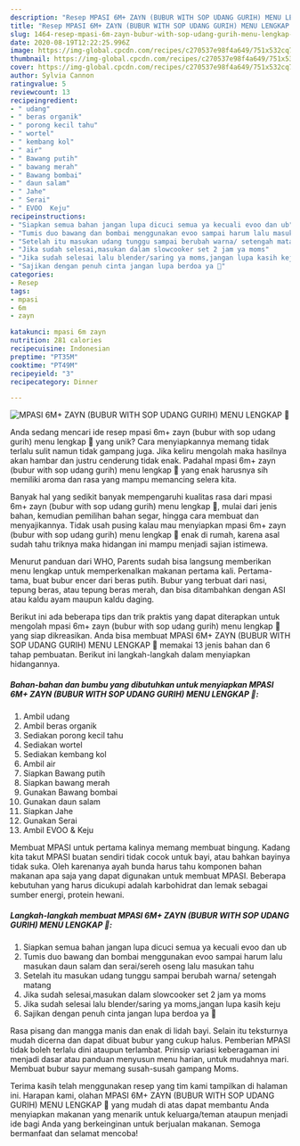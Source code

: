 ```yaml
---
description: "Resep MPASI 6M+ ZAYN (BUBUR WITH SOP UDANG GURIH) MENU LENGKAP 🤎 Anti Gagal"
title: "Resep MPASI 6M+ ZAYN (BUBUR WITH SOP UDANG GURIH) MENU LENGKAP 🤎 Anti Gagal"
slug: 1464-resep-mpasi-6m-zayn-bubur-with-sop-udang-gurih-menu-lengkap-anti-gagal
date: 2020-08-19T12:22:25.996Z
image: https://img-global.cpcdn.com/recipes/c270537e98f4a649/751x532cq70/mpasi-6m-zayn-bubur-with-sop-udang-gurih-menu-lengkap-🤎-foto-resep-utama.jpg
thumbnail: https://img-global.cpcdn.com/recipes/c270537e98f4a649/751x532cq70/mpasi-6m-zayn-bubur-with-sop-udang-gurih-menu-lengkap-🤎-foto-resep-utama.jpg
cover: https://img-global.cpcdn.com/recipes/c270537e98f4a649/751x532cq70/mpasi-6m-zayn-bubur-with-sop-udang-gurih-menu-lengkap-🤎-foto-resep-utama.jpg
author: Sylvia Cannon
ratingvalue: 5
reviewcount: 13
recipeingredient:
- " udang"
- " beras organik"
- " porong kecil tahu"
- " wortel"
- " kembang kol"
- " air"
- " Bawang putih"
- " bawang merah"
- " Bawang bombai"
- " daun salam"
- " Jahe"
- " Serai"
- " EVOO  Keju"
recipeinstructions:
- "Siapkan semua bahan jangan lupa dicuci semua ya kecuali evoo dan ub"
- "Tumis duo bawang dan bombai menggunakan evoo sampai harum lalu masukan daun salam dan serai/sereh oseng lalu masukan tahu"
- "Setelah itu masukan udang tunggu sampai berubah warna/ setengah matang"
- "Jika sudah selesai,masukan dalam slowcooker set 2 jam ya moms"
- "Jika sudah selesai lalu blender/saring ya moms,jangan lupa kasih keju"
- "Sajikan dengan penuh cinta jangan lupa berdoa ya 🥰"
categories:
- Resep
tags:
- mpasi
- 6m
- zayn

katakunci: mpasi 6m zayn 
nutrition: 281 calories
recipecuisine: Indonesian
preptime: "PT35M"
cooktime: "PT49M"
recipeyield: "3"
recipecategory: Dinner

---
```



![MPASI 6M+ ZAYN (BUBUR WITH SOP UDANG GURIH) MENU LENGKAP 🤎](https://img-global.cpcdn.com/recipes/c270537e98f4a649/751x532cq70/mpasi-6m-zayn-bubur-with-sop-udang-gurih-menu-lengkap-🤎-foto-resep-utama.jpg)

Anda sedang mencari ide resep mpasi 6m+ zayn (bubur with sop udang gurih) menu lengkap 🤎 yang unik? Cara menyiapkannya memang tidak terlalu sulit namun tidak gampang juga. Jika keliru mengolah maka hasilnya akan hambar dan justru cenderung tidak enak. Padahal mpasi 6m+ zayn (bubur with sop udang gurih) menu lengkap 🤎 yang enak harusnya sih memiliki aroma dan rasa yang mampu memancing selera kita.

Banyak hal yang sedikit banyak mempengaruhi kualitas rasa dari mpasi 6m+ zayn (bubur with sop udang gurih) menu lengkap 🤎, mulai dari jenis bahan, kemudian pemilihan bahan segar, hingga cara membuat dan menyajikannya. Tidak usah pusing kalau mau menyiapkan mpasi 6m+ zayn (bubur with sop udang gurih) menu lengkap 🤎 enak di rumah, karena asal sudah tahu triknya maka hidangan ini mampu menjadi sajian istimewa.

Menurut panduan dari WHO, Parents sudah bisa langsung memberikan menu lengkap untuk memperkenalkan makanan pertama kali. Pertama-tama, buat bubur encer dari beras putih. Bubur yang terbuat dari nasi, tepung beras, atau tepung beras merah, dan bisa ditambahkan dengan ASI atau kaldu ayam maupun kaldu daging.


Berikut ini ada beberapa tips dan trik praktis yang dapat diterapkan untuk mengolah mpasi 6m+ zayn (bubur with sop udang gurih) menu lengkap 🤎 yang siap dikreasikan. Anda bisa membuat MPASI 6M+ ZAYN (BUBUR WITH SOP UDANG GURIH) MENU LENGKAP 🤎 memakai 13 jenis bahan dan 6 tahap pembuatan. Berikut ini langkah-langkah dalam menyiapkan hidangannya.

<!--inarticleads1-->

##### Bahan-bahan dan bumbu yang dibutuhkan untuk menyiapkan MPASI 6M+ ZAYN (BUBUR WITH SOP UDANG GURIH) MENU LENGKAP 🤎:

1. Ambil  udang
1. Ambil  beras organik
1. Sediakan  porong kecil tahu
1. Sediakan  wortel
1. Sediakan  kembang kol
1. Ambil  air
1. Siapkan  Bawang putih
1. Siapkan  bawang merah
1. Gunakan  Bawang bombai
1. Gunakan  daun salam
1. Siapkan  Jahe
1. Gunakan  Serai
1. Ambil  EVOO &amp; Keju


Membuat MPASI untuk pertama kalinya memang membuat bingung. Kadang kita takut MPASI buatan sendiri tidak cocok untuk bayi, atau bahkan bayinya tidak suka. Oleh karenanya ayah bunda harus tahu komponen bahan makanan apa saja yang dapat digunakan untuk membuat MPASI. Beberapa kebutuhan yang harus dicukupi adalah karbohidrat dan lemak sebagai sumber energi, protein hewani. 

<!--inarticleads2-->

##### Langkah-langkah membuat MPASI 6M+ ZAYN (BUBUR WITH SOP UDANG GURIH) MENU LENGKAP 🤎:

1. Siapkan semua bahan jangan lupa dicuci semua ya kecuali evoo dan ub
1. Tumis duo bawang dan bombai menggunakan evoo sampai harum lalu masukan daun salam dan serai/sereh oseng lalu masukan tahu
1. Setelah itu masukan udang tunggu sampai berubah warna/ setengah matang
1. Jika sudah selesai,masukan dalam slowcooker set 2 jam ya moms
1. Jika sudah selesai lalu blender/saring ya moms,jangan lupa kasih keju
1. Sajikan dengan penuh cinta jangan lupa berdoa ya 🥰


Rasa pisang dan mangga manis dan enak di lidah bayi. Selain itu teksturnya mudah dicerna dan dapat dibuat bubur yang cukup halus. Pemberian MPASI tidak boleh terlalu dini ataupun terlambat. Prinsip variasi keberagaman ini menjadi dasar atau panduan menyusun menu harian, untuk mudahnya mari. Membuat bubur sayur memang susah-susah gampang Moms. 

Terima kasih telah menggunakan resep yang tim kami tampilkan di halaman ini. Harapan kami, olahan MPASI 6M+ ZAYN (BUBUR WITH SOP UDANG GURIH) MENU LENGKAP 🤎 yang mudah di atas dapat membantu Anda menyiapkan makanan yang menarik untuk keluarga/teman ataupun menjadi ide bagi Anda yang berkeinginan untuk berjualan makanan. Semoga bermanfaat dan selamat mencoba!
